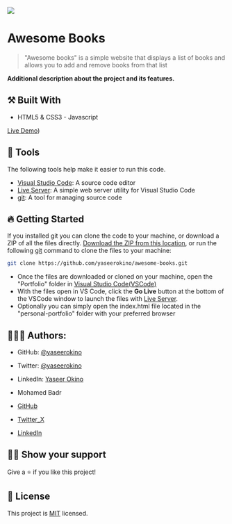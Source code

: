 ![](https://img.shields.io/badge/Microverse-blueviolet)

# Awesome Books

> "Awesome books" is a simple website that displays a list of books and allows you to add and remove books from that list

**Additional description about the project and its features.**

## ⚒️ Built With

- HTML5 & CSS3 - Javascript

[Live Demo](https://mbdesigns1989.github.io/awesome-books/))

## 🧰 Tools

The following tools help make it easier to run this code.

- [Visual Studio Code](https://code.visualstudio.com/): A source code editor
- [Live Server](https://marketplace.visualstudio.com/items?itemName=ritwickdey.LiveServer): A simple web server utility for Visual Studio Code
- [git](https://git-scm.com/downloads): A tool for managing source code

## 🔥 Getting Started

If you installed git you can clone the code to your machine, or download a ZIP of all the files directly.
[Download the ZIP from this location](https://github.com/yaseerokino/awesome-books/archive/refs/heads/main.zip), or run the following [git](https://git-scm.com/downloads) command to clone the files to your machine:

```bash
git clone https://github.com/yaseerokino/awesome-books.git
```

- Once the files are downloaded or cloned on your machine, open the "Portfolio" folder in [Visual Studio Code(VSCode)](https://code.visualstudio.com/)
- With the files open in VS Code, click the **Go Live** button at the bottom of the VSCode window to launch the files with [Live Server](https://marketplace.visualstudio.com/items?itemName=ritwickdey.LiveServer).
- Optionally you can simply open the index.html file located in the "personal-portfolio" folder with your preferred browser

## 🙎🏾‍♂️ Authors:

- GitHub: [@yaseerokino](https://github.com/yaseerokino)
- Twitter: [@yaseerokino](https://twitter.com/yaseerokino)
- LinkedIn: [Yaseer Okino](https://linkedin.com/in/yaseerokino)

- Mohamed Badr
- [GitHub](https://github.com/mbdesigns1989)
- [Twitter_X](https://twitter.com/mohamed66083152)
- [LinkedIn](https://www.linkedin.com/in/mohamed-badr-27b26a212/)

## 👊🏾 Show your support

Give a ⭐️ if you like this project!

## 📝 License

This project is [MIT](./LICENSE) licensed.
